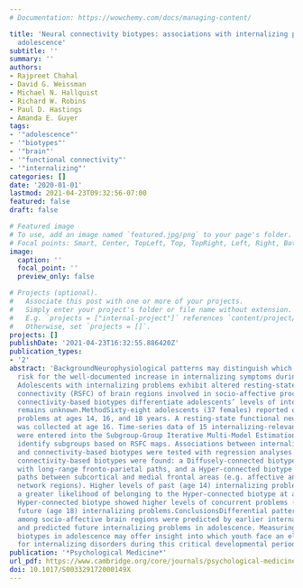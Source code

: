 ```yaml
---
# Documentation: https://wowchemy.com/docs/managing-content/

title: 'Neural connectivity biotypes: associations with internalizing problems throughout
  adolescence'
subtitle: ''
summary: ''
authors:
- Rajpreet Chahal
- David G. Weissman
- Michael N. Hallquist
- Richard W. Robins
- Paul D. Hastings
- Amanda E. Guyer
tags:
- '"adolescence"'
- '"biotypes"'
- '"brain"'
- '"functional connectivity"'
- '"internalizing"'
categories: []
date: '2020-01-01'
lastmod: 2021-04-23T09:32:56-07:00
featured: false
draft: false

# Featured image
# To use, add an image named `featured.jpg/png` to your page's folder.
# Focal points: Smart, Center, TopLeft, Top, TopRight, Left, Right, BottomLeft, Bottom, BottomRight.
image:
  caption: ''
  focal_point: ''
  preview_only: false

# Projects (optional).
#   Associate this post with one or more of your projects.
#   Simply enter your project's folder or file name without extension.
#   E.g. `projects = ["internal-project"]` references `content/project/deep-learning/index.md`.
#   Otherwise, set `projects = []`.
projects: []
publishDate: '2021-04-23T16:32:55.886420Z'
publication_types:
- '2'
abstract: 'BackgroundNeurophysiological patterns may distinguish which youth are at
  risk for the well-documented increase in internalizing symptoms during adolescence.
  Adolescents with internalizing problems exhibit altered resting-state functional
  connectivity (RSFC) of brain regions involved in socio-affective processing. Whether
  connectivity-based biotypes differentiate adolescents’ levels of internalizing problems
  remains unknown.MethodSixty-eight adolescents (37 females) reported on their internalizing
  problems at ages 14, 16, and 18 years. A resting-state functional neuroimaging scan
  was collected at age 16. Time-series data of 15 internalizing-relevant brain regions
  were entered into the Subgroup-Group Iterative Multi-Model Estimation program to
  identify subgroups based on RSFC maps. Associations between internalizing problems
  and connectivity-based biotypes were tested with regression analyses.ResultsTwo
  connectivity-based biotypes were found: a Diffusely-connected biotype (N = 46),
  with long-range fronto-parietal paths, and a Hyper-connected biotype (N = 22), with
  paths between subcortical and medial frontal areas (e.g. affective and default-mode
  network regions). Higher levels of past (age 14) internalizing problems predicted
  a greater likelihood of belonging to the Hyper-connected biotype at age 16. The
  Hyper-connected biotype showed higher levels of concurrent problems (age 16) and
  future (age 18) internalizing problems.ConclusionsDifferential patterns of RSFC
  among socio-affective brain regions were predicted by earlier internalizing problems
  and predicted future internalizing problems in adolescence. Measuring connectivity-based
  biotypes in adolescence may offer insight into which youth face an elevated risk
  for internalizing disorders during this critical developmental period.'
publication: '*Psychological Medicine*'
url_pdf: https://www.cambridge.org/core/journals/psychological-medicine/article/abs/neural-connectivity-biotypes-associations-with-internalizing-problems-throughout-adolescence/C85E72C99EAC1017E7D80E97206258FB
doi: 10.1017/S003329172000149X
---
```

